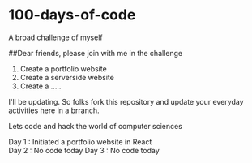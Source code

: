 # 100-days-of-code
A broad challenge of myself

##Dear friends, please join with me in the challenge

1. Create a portfolio website 
2. Create a serverside website
3. Create a .....

I'll be updating. So folks fork this repository and update your everyday activities here in a brranch. 

Lets code and hack the world of computer sciences


Day 1 : Initiated a portfolio website in React  
Day 2 : No code today
Day 3 : No code today

